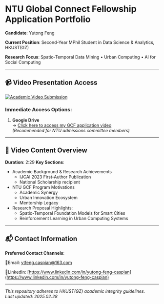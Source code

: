 # NTU Global Connect Fellowship Application Portfolio

**Candidate**: Yutong Feng

**Current Position**: Second-Year MPhil Student in Data Science & Analytics, HKUST(GZ)  

**Research Focus**: Spatio-Temporal Data Mining • Urban Computing • AI for Social Computing  

---

## 📹 Video Presentation Access

[![Academic Video Submission](https://img.shields.io/badge/Video-Submission-blue?logo=google-drive&style=for-the-badge)](https://drive.google.com/file/d/1siQf1vOWmfYGfSCz2IzOO_Etn_gc7Tad/view?usp=sharing)

### Immediate Access Options:
1. ​**Google Drive**​  
   → [Click here to access my GCF application video](https://drive.google.com/file/d/1siQf1vOWmfYGfSCz2IzOO_Etn_gc7Tad/view?usp=sharing)  
   *(Recommended for NTU admissions committee members)*

---

## 🎯 Video Content Overview

**Duration**: 2:29
**Key Sections**:
- Academic Background & Research Achievements
  - IJCAI 2023 First-Author Publication
  - National Scholarship recipient
- NTU GCF Program Motivations
  - Academic Synergy
  - Urban Innovation Ecosystem
  - Mentorship Legacy
- Research Proposal Highlights:  
  - Spatio-Temporal Foundation Models for Smart Cities
  - Reinforcement Learning in Urban Computing Systems

---

## 📬 Contact Information

**Preferred Contact Channels**:  

📩Email: [ytfeng.caspian@163.com](ytfeng.caspian@163.com)

👔LinkedIn: [https://www.linkedin.com/in/yutong-feng-caspian](https://www.linkedin.com/in/yutong-feng-caspian)

---

*This repository adheres to HKUST(GZ) academic integrity guidelines.  
Last updated: 2025.02.28*

